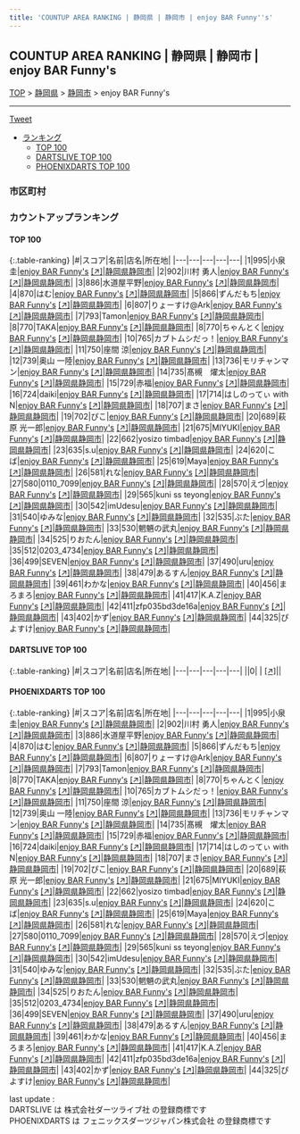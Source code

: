 ```yaml
---
title: 'COUNTUP AREA RANKING | 静岡県 | 静岡市 | enjoy BAR Funny''s'
---
```

## COUNTUP AREA RANKING | 静岡県 | 静岡市 | enjoy BAR Funny's

[TOP](/darts/rank/) > [静岡県](/darts/rank/静岡県/) > [静岡市](/darts/rank/静岡県/静岡市/) > enjoy BAR Funny's

___

<a href="https://twitter.com/share?ref_src=twsrc%5Etfw" data-text="COUNTUP AREA RANKING | 静岡県静岡市enjoy BAR Funny's" class="twitter-share-button" data-hashtags="DARTSLIVE,PHOENIXDARTS,darts,ダーツ" data-show-count="false">Tweet</a>

* [ランキング](#カウントアップランキング)
    * [TOP 100](#top-100)
    * [DARTSLIVE TOP 100](#dartslive-top-100)
    * [PHOENIXDARTS TOP 100](#phoenixdarts-top-100)

### 市区町村

<ul>

</ul>

### カウントアップランキング

#### TOP 100



{:.table-ranking}
|#|スコア|名前|店名|所在地|
|---|---|---|---|---|
|1|995|<span class="rank-name-pd"><span class="pro-icon-pd"></span>小泉 圭</span>|<a href="/darts/rank/shops/89381.html">enjoy BAR Funny's</a> <a href="https://vs.phoenixdarts.com/jp/shop/shopDetailInfo/s_89381?s_seq=89381">[↗]</a>|<a href="/darts/rank/静岡県/静岡市">静岡県静岡市</a>|
|2|902|<span class="rank-name-pd">川村 勇人</span>|<a href="/darts/rank/shops/89381.html">enjoy BAR Funny's</a> <a href="https://vs.phoenixdarts.com/jp/shop/shopDetailInfo/s_89381?s_seq=89381">[↗]</a>|<a href="/darts/rank/静岡県/静岡市">静岡県静岡市</a>|
|3|886|<span class="rank-name-pd">水道屋平野</span>|<a href="/darts/rank/shops/89381.html">enjoy BAR Funny's</a> <a href="https://vs.phoenixdarts.com/jp/shop/shopDetailInfo/s_89381?s_seq=89381">[↗]</a>|<a href="/darts/rank/静岡県/静岡市">静岡県静岡市</a>|
|4|870|<span class="rank-name-pd">はむ</span>|<a href="/darts/rank/shops/89381.html">enjoy BAR Funny's</a> <a href="https://vs.phoenixdarts.com/jp/shop/shopDetailInfo/s_89381?s_seq=89381">[↗]</a>|<a href="/darts/rank/静岡県/静岡市">静岡県静岡市</a>|
|5|866|<span class="rank-name-pd">ずんだもち</span>|<a href="/darts/rank/shops/89381.html">enjoy BAR Funny's</a> <a href="https://vs.phoenixdarts.com/jp/shop/shopDetailInfo/s_89381?s_seq=89381">[↗]</a>|<a href="/darts/rank/静岡県/静岡市">静岡県静岡市</a>|
|6|807|<span class="rank-name-pd">りょーすけ@Ark</span>|<a href="/darts/rank/shops/89381.html">enjoy BAR Funny's</a> <a href="https://vs.phoenixdarts.com/jp/shop/shopDetailInfo/s_89381?s_seq=89381">[↗]</a>|<a href="/darts/rank/静岡県/静岡市">静岡県静岡市</a>|
|7|793|<span class="rank-name-pd">Tamon</span>|<a href="/darts/rank/shops/89381.html">enjoy BAR Funny's</a> <a href="https://vs.phoenixdarts.com/jp/shop/shopDetailInfo/s_89381?s_seq=89381">[↗]</a>|<a href="/darts/rank/静岡県/静岡市">静岡県静岡市</a>|
|8|770|<span class="rank-name-pd">TAKA</span>|<a href="/darts/rank/shops/89381.html">enjoy BAR Funny's</a> <a href="https://vs.phoenixdarts.com/jp/shop/shopDetailInfo/s_89381?s_seq=89381">[↗]</a>|<a href="/darts/rank/静岡県/静岡市">静岡県静岡市</a>|
|8|770|<span class="rank-name-pd">ちゃんとく</span>|<a href="/darts/rank/shops/89381.html">enjoy BAR Funny's</a> <a href="https://vs.phoenixdarts.com/jp/shop/shopDetailInfo/s_89381?s_seq=89381">[↗]</a>|<a href="/darts/rank/静岡県/静岡市">静岡県静岡市</a>|
|10|765|<span class="rank-name-pd">カブトムシだっ！</span>|<a href="/darts/rank/shops/89381.html">enjoy BAR Funny's</a> <a href="https://vs.phoenixdarts.com/jp/shop/shopDetailInfo/s_89381?s_seq=89381">[↗]</a>|<a href="/darts/rank/静岡県/静岡市">静岡県静岡市</a>|
|11|750|<span class="rank-name-pd"><span class="pro-icon-pd"></span>座間 涼</span>|<a href="/darts/rank/shops/89381.html">enjoy BAR Funny's</a> <a href="https://vs.phoenixdarts.com/jp/shop/shopDetailInfo/s_89381?s_seq=89381">[↗]</a>|<a href="/darts/rank/静岡県/静岡市">静岡県静岡市</a>|
|12|739|<span class="rank-name-pd"><span class="pro-icon-pd"></span>奥山 一陸</span>|<a href="/darts/rank/shops/89381.html">enjoy BAR Funny's</a> <a href="https://vs.phoenixdarts.com/jp/shop/shopDetailInfo/s_89381?s_seq=89381">[↗]</a>|<a href="/darts/rank/静岡県/静岡市">静岡県静岡市</a>|
|13|736|<span class="rank-name-pd">モリチャンマン</span>|<a href="/darts/rank/shops/89381.html">enjoy BAR Funny's</a> <a href="https://vs.phoenixdarts.com/jp/shop/shopDetailInfo/s_89381?s_seq=89381">[↗]</a>|<a href="/darts/rank/静岡県/静岡市">静岡県静岡市</a>|
|14|735|<span class="rank-name-pd">髙槻　燿太</span>|<a href="/darts/rank/shops/89381.html">enjoy BAR Funny's</a> <a href="https://vs.phoenixdarts.com/jp/shop/shopDetailInfo/s_89381?s_seq=89381">[↗]</a>|<a href="/darts/rank/静岡県/静岡市">静岡県静岡市</a>|
|15|729|<span class="rank-name-pd">赤福</span>|<a href="/darts/rank/shops/89381.html">enjoy BAR Funny's</a> <a href="https://vs.phoenixdarts.com/jp/shop/shopDetailInfo/s_89381?s_seq=89381">[↗]</a>|<a href="/darts/rank/静岡県/静岡市">静岡県静岡市</a>|
|16|724|<span class="rank-name-pd">daiki</span>|<a href="/darts/rank/shops/89381.html">enjoy BAR Funny's</a> <a href="https://vs.phoenixdarts.com/jp/shop/shopDetailInfo/s_89381?s_seq=89381">[↗]</a>|<a href="/darts/rank/静岡県/静岡市">静岡県静岡市</a>|
|17|714|<span class="rank-name-pd">はしのってぃ with N</span>|<a href="/darts/rank/shops/89381.html">enjoy BAR Funny's</a> <a href="https://vs.phoenixdarts.com/jp/shop/shopDetailInfo/s_89381?s_seq=89381">[↗]</a>|<a href="/darts/rank/静岡県/静岡市">静岡県静岡市</a>|
|18|707|<span class="rank-name-pd">まさ</span>|<a href="/darts/rank/shops/89381.html">enjoy BAR Funny's</a> <a href="https://vs.phoenixdarts.com/jp/shop/shopDetailInfo/s_89381?s_seq=89381">[↗]</a>|<a href="/darts/rank/静岡県/静岡市">静岡県静岡市</a>|
|19|702|<span class="rank-name-pd">ぴこ</span>|<a href="/darts/rank/shops/89381.html">enjoy BAR Funny's</a> <a href="https://vs.phoenixdarts.com/jp/shop/shopDetailInfo/s_89381?s_seq=89381">[↗]</a>|<a href="/darts/rank/静岡県/静岡市">静岡県静岡市</a>|
|20|689|<span class="rank-name-pd"><span class="pro-icon-pd"></span>萩原 光一郎</span>|<a href="/darts/rank/shops/89381.html">enjoy BAR Funny's</a> <a href="https://vs.phoenixdarts.com/jp/shop/shopDetailInfo/s_89381?s_seq=89381">[↗]</a>|<a href="/darts/rank/静岡県/静岡市">静岡県静岡市</a>|
|21|675|<span class="rank-name-pd">MIYUKI</span>|<a href="/darts/rank/shops/89381.html">enjoy BAR Funny's</a> <a href="https://vs.phoenixdarts.com/jp/shop/shopDetailInfo/s_89381?s_seq=89381">[↗]</a>|<a href="/darts/rank/静岡県/静岡市">静岡県静岡市</a>|
|22|662|<span class="rank-name-pd">yosizo timbad</span>|<a href="/darts/rank/shops/89381.html">enjoy BAR Funny's</a> <a href="https://vs.phoenixdarts.com/jp/shop/shopDetailInfo/s_89381?s_seq=89381">[↗]</a>|<a href="/darts/rank/静岡県/静岡市">静岡県静岡市</a>|
|23|635|<span class="rank-name-pd">s.u</span>|<a href="/darts/rank/shops/89381.html">enjoy BAR Funny's</a> <a href="https://vs.phoenixdarts.com/jp/shop/shopDetailInfo/s_89381?s_seq=89381">[↗]</a>|<a href="/darts/rank/静岡県/静岡市">静岡県静岡市</a>|
|24|620|<span class="rank-name-pd">こば</span>|<a href="/darts/rank/shops/89381.html">enjoy BAR Funny's</a> <a href="https://vs.phoenixdarts.com/jp/shop/shopDetailInfo/s_89381?s_seq=89381">[↗]</a>|<a href="/darts/rank/静岡県/静岡市">静岡県静岡市</a>|
|25|619|<span class="rank-name-pd">Maya</span>|<a href="/darts/rank/shops/89381.html">enjoy BAR Funny's</a> <a href="https://vs.phoenixdarts.com/jp/shop/shopDetailInfo/s_89381?s_seq=89381">[↗]</a>|<a href="/darts/rank/静岡県/静岡市">静岡県静岡市</a>|
|26|581|<span class="rank-name-pd">れな</span>|<a href="/darts/rank/shops/89381.html">enjoy BAR Funny's</a> <a href="https://vs.phoenixdarts.com/jp/shop/shopDetailInfo/s_89381?s_seq=89381">[↗]</a>|<a href="/darts/rank/静岡県/静岡市">静岡県静岡市</a>|
|27|580|<span class="rank-name-pd">0110_7099</span>|<a href="/darts/rank/shops/89381.html">enjoy BAR Funny's</a> <a href="https://vs.phoenixdarts.com/jp/shop/shopDetailInfo/s_89381?s_seq=89381">[↗]</a>|<a href="/darts/rank/静岡県/静岡市">静岡県静岡市</a>|
|28|570|<span class="rank-name-pd">えづ</span>|<a href="/darts/rank/shops/89381.html">enjoy BAR Funny's</a> <a href="https://vs.phoenixdarts.com/jp/shop/shopDetailInfo/s_89381?s_seq=89381">[↗]</a>|<a href="/darts/rank/静岡県/静岡市">静岡県静岡市</a>|
|29|565|<span class="rank-name-pd">kuni ss teyong</span>|<a href="/darts/rank/shops/89381.html">enjoy BAR Funny's</a> <a href="https://vs.phoenixdarts.com/jp/shop/shopDetailInfo/s_89381?s_seq=89381">[↗]</a>|<a href="/darts/rank/静岡県/静岡市">静岡県静岡市</a>|
|30|542|<span class="rank-name-pd">imUdesu</span>|<a href="/darts/rank/shops/89381.html">enjoy BAR Funny's</a> <a href="https://vs.phoenixdarts.com/jp/shop/shopDetailInfo/s_89381?s_seq=89381">[↗]</a>|<a href="/darts/rank/静岡県/静岡市">静岡県静岡市</a>|
|31|540|<span class="rank-name-pd">ゆみな</span>|<a href="/darts/rank/shops/89381.html">enjoy BAR Funny's</a> <a href="https://vs.phoenixdarts.com/jp/shop/shopDetailInfo/s_89381?s_seq=89381">[↗]</a>|<a href="/darts/rank/静岡県/静岡市">静岡県静岡市</a>|
|32|535|<span class="rank-name-pd">ぶた</span>|<a href="/darts/rank/shops/89381.html">enjoy BAR Funny's</a> <a href="https://vs.phoenixdarts.com/jp/shop/shopDetailInfo/s_89381?s_seq=89381">[↗]</a>|<a href="/darts/rank/静岡県/静岡市">静岡県静岡市</a>|
|33|530|<span class="rank-name-pd">魍魎の武丸</span>|<a href="/darts/rank/shops/89381.html">enjoy BAR Funny's</a> <a href="https://vs.phoenixdarts.com/jp/shop/shopDetailInfo/s_89381?s_seq=89381">[↗]</a>|<a href="/darts/rank/静岡県/静岡市">静岡県静岡市</a>|
|34|525|<span class="rank-name-pd">りおたん</span>|<a href="/darts/rank/shops/89381.html">enjoy BAR Funny's</a> <a href="https://vs.phoenixdarts.com/jp/shop/shopDetailInfo/s_89381?s_seq=89381">[↗]</a>|<a href="/darts/rank/静岡県/静岡市">静岡県静岡市</a>|
|35|512|<span class="rank-name-pd">0203_4734</span>|<a href="/darts/rank/shops/89381.html">enjoy BAR Funny's</a> <a href="https://vs.phoenixdarts.com/jp/shop/shopDetailInfo/s_89381?s_seq=89381">[↗]</a>|<a href="/darts/rank/静岡県/静岡市">静岡県静岡市</a>|
|36|499|<span class="rank-name-pd">SEVEN</span>|<a href="/darts/rank/shops/89381.html">enjoy BAR Funny's</a> <a href="https://vs.phoenixdarts.com/jp/shop/shopDetailInfo/s_89381?s_seq=89381">[↗]</a>|<a href="/darts/rank/静岡県/静岡市">静岡県静岡市</a>|
|37|490|<span class="rank-name-pd">uru</span>|<a href="/darts/rank/shops/89381.html">enjoy BAR Funny's</a> <a href="https://vs.phoenixdarts.com/jp/shop/shopDetailInfo/s_89381?s_seq=89381">[↗]</a>|<a href="/darts/rank/静岡県/静岡市">静岡県静岡市</a>|
|38|479|<span class="rank-name-pd">あるすん</span>|<a href="/darts/rank/shops/89381.html">enjoy BAR Funny's</a> <a href="https://vs.phoenixdarts.com/jp/shop/shopDetailInfo/s_89381?s_seq=89381">[↗]</a>|<a href="/darts/rank/静岡県/静岡市">静岡県静岡市</a>|
|39|461|<span class="rank-name-pd">わかな</span>|<a href="/darts/rank/shops/89381.html">enjoy BAR Funny's</a> <a href="https://vs.phoenixdarts.com/jp/shop/shopDetailInfo/s_89381?s_seq=89381">[↗]</a>|<a href="/darts/rank/静岡県/静岡市">静岡県静岡市</a>|
|40|456|<span class="rank-name-pd">まろまろ</span>|<a href="/darts/rank/shops/89381.html">enjoy BAR Funny's</a> <a href="https://vs.phoenixdarts.com/jp/shop/shopDetailInfo/s_89381?s_seq=89381">[↗]</a>|<a href="/darts/rank/静岡県/静岡市">静岡県静岡市</a>|
|41|417|<span class="rank-name-pd">K.A.Z</span>|<a href="/darts/rank/shops/89381.html">enjoy BAR Funny's</a> <a href="https://vs.phoenixdarts.com/jp/shop/shopDetailInfo/s_89381?s_seq=89381">[↗]</a>|<a href="/darts/rank/静岡県/静岡市">静岡県静岡市</a>|
|42|411|<span class="rank-name-pd">zfp035bd3de16a</span>|<a href="/darts/rank/shops/89381.html">enjoy BAR Funny's</a> <a href="https://vs.phoenixdarts.com/jp/shop/shopDetailInfo/s_89381?s_seq=89381">[↗]</a>|<a href="/darts/rank/静岡県/静岡市">静岡県静岡市</a>|
|43|402|<span class="rank-name-pd">かず</span>|<a href="/darts/rank/shops/89381.html">enjoy BAR Funny's</a> <a href="https://vs.phoenixdarts.com/jp/shop/shopDetailInfo/s_89381?s_seq=89381">[↗]</a>|<a href="/darts/rank/静岡県/静岡市">静岡県静岡市</a>|
|44|325|<span class="rank-name-pd">ぴよすけ</span>|<a href="/darts/rank/shops/89381.html">enjoy BAR Funny's</a> <a href="https://vs.phoenixdarts.com/jp/shop/shopDetailInfo/s_89381?s_seq=89381">[↗]</a>|<a href="/darts/rank/静岡県/静岡市">静岡県静岡市</a>|


#### DARTSLIVE TOP 100



{:.table-ranking}
|#|スコア|名前|店名|所在地|
|---|---|---|---|---|
||0|<span class="rank-name-dl"> </span>|<a href="/darts/rank/shops/.html"></a> <a href="">[↗]</a>|<a href="/darts/rank//"></a>|


#### PHOENIXDARTS TOP 100



{:.table-ranking}
|#|スコア|名前|店名|所在地|
|---|---|---|---|---|
|1|995|<span class="rank-name-pd"><span class="pro-icon-pd"></span>小泉 圭</span>|<a href="/darts/rank/shops/89381.html">enjoy BAR Funny's</a> <a href="https://vs.phoenixdarts.com/jp/shop/shopDetailInfo/s_89381?s_seq=89381">[↗]</a>|<a href="/darts/rank/静岡県/静岡市">静岡県静岡市</a>|
|2|902|<span class="rank-name-pd">川村 勇人</span>|<a href="/darts/rank/shops/89381.html">enjoy BAR Funny's</a> <a href="https://vs.phoenixdarts.com/jp/shop/shopDetailInfo/s_89381?s_seq=89381">[↗]</a>|<a href="/darts/rank/静岡県/静岡市">静岡県静岡市</a>|
|3|886|<span class="rank-name-pd">水道屋平野</span>|<a href="/darts/rank/shops/89381.html">enjoy BAR Funny's</a> <a href="https://vs.phoenixdarts.com/jp/shop/shopDetailInfo/s_89381?s_seq=89381">[↗]</a>|<a href="/darts/rank/静岡県/静岡市">静岡県静岡市</a>|
|4|870|<span class="rank-name-pd">はむ</span>|<a href="/darts/rank/shops/89381.html">enjoy BAR Funny's</a> <a href="https://vs.phoenixdarts.com/jp/shop/shopDetailInfo/s_89381?s_seq=89381">[↗]</a>|<a href="/darts/rank/静岡県/静岡市">静岡県静岡市</a>|
|5|866|<span class="rank-name-pd">ずんだもち</span>|<a href="/darts/rank/shops/89381.html">enjoy BAR Funny's</a> <a href="https://vs.phoenixdarts.com/jp/shop/shopDetailInfo/s_89381?s_seq=89381">[↗]</a>|<a href="/darts/rank/静岡県/静岡市">静岡県静岡市</a>|
|6|807|<span class="rank-name-pd">りょーすけ@Ark</span>|<a href="/darts/rank/shops/89381.html">enjoy BAR Funny's</a> <a href="https://vs.phoenixdarts.com/jp/shop/shopDetailInfo/s_89381?s_seq=89381">[↗]</a>|<a href="/darts/rank/静岡県/静岡市">静岡県静岡市</a>|
|7|793|<span class="rank-name-pd">Tamon</span>|<a href="/darts/rank/shops/89381.html">enjoy BAR Funny's</a> <a href="https://vs.phoenixdarts.com/jp/shop/shopDetailInfo/s_89381?s_seq=89381">[↗]</a>|<a href="/darts/rank/静岡県/静岡市">静岡県静岡市</a>|
|8|770|<span class="rank-name-pd">TAKA</span>|<a href="/darts/rank/shops/89381.html">enjoy BAR Funny's</a> <a href="https://vs.phoenixdarts.com/jp/shop/shopDetailInfo/s_89381?s_seq=89381">[↗]</a>|<a href="/darts/rank/静岡県/静岡市">静岡県静岡市</a>|
|8|770|<span class="rank-name-pd">ちゃんとく</span>|<a href="/darts/rank/shops/89381.html">enjoy BAR Funny's</a> <a href="https://vs.phoenixdarts.com/jp/shop/shopDetailInfo/s_89381?s_seq=89381">[↗]</a>|<a href="/darts/rank/静岡県/静岡市">静岡県静岡市</a>|
|10|765|<span class="rank-name-pd">カブトムシだっ！</span>|<a href="/darts/rank/shops/89381.html">enjoy BAR Funny's</a> <a href="https://vs.phoenixdarts.com/jp/shop/shopDetailInfo/s_89381?s_seq=89381">[↗]</a>|<a href="/darts/rank/静岡県/静岡市">静岡県静岡市</a>|
|11|750|<span class="rank-name-pd"><span class="pro-icon-pd"></span>座間 涼</span>|<a href="/darts/rank/shops/89381.html">enjoy BAR Funny's</a> <a href="https://vs.phoenixdarts.com/jp/shop/shopDetailInfo/s_89381?s_seq=89381">[↗]</a>|<a href="/darts/rank/静岡県/静岡市">静岡県静岡市</a>|
|12|739|<span class="rank-name-pd"><span class="pro-icon-pd"></span>奥山 一陸</span>|<a href="/darts/rank/shops/89381.html">enjoy BAR Funny's</a> <a href="https://vs.phoenixdarts.com/jp/shop/shopDetailInfo/s_89381?s_seq=89381">[↗]</a>|<a href="/darts/rank/静岡県/静岡市">静岡県静岡市</a>|
|13|736|<span class="rank-name-pd">モリチャンマン</span>|<a href="/darts/rank/shops/89381.html">enjoy BAR Funny's</a> <a href="https://vs.phoenixdarts.com/jp/shop/shopDetailInfo/s_89381?s_seq=89381">[↗]</a>|<a href="/darts/rank/静岡県/静岡市">静岡県静岡市</a>|
|14|735|<span class="rank-name-pd">髙槻　燿太</span>|<a href="/darts/rank/shops/89381.html">enjoy BAR Funny's</a> <a href="https://vs.phoenixdarts.com/jp/shop/shopDetailInfo/s_89381?s_seq=89381">[↗]</a>|<a href="/darts/rank/静岡県/静岡市">静岡県静岡市</a>|
|15|729|<span class="rank-name-pd">赤福</span>|<a href="/darts/rank/shops/89381.html">enjoy BAR Funny's</a> <a href="https://vs.phoenixdarts.com/jp/shop/shopDetailInfo/s_89381?s_seq=89381">[↗]</a>|<a href="/darts/rank/静岡県/静岡市">静岡県静岡市</a>|
|16|724|<span class="rank-name-pd">daiki</span>|<a href="/darts/rank/shops/89381.html">enjoy BAR Funny's</a> <a href="https://vs.phoenixdarts.com/jp/shop/shopDetailInfo/s_89381?s_seq=89381">[↗]</a>|<a href="/darts/rank/静岡県/静岡市">静岡県静岡市</a>|
|17|714|<span class="rank-name-pd">はしのってぃ with N</span>|<a href="/darts/rank/shops/89381.html">enjoy BAR Funny's</a> <a href="https://vs.phoenixdarts.com/jp/shop/shopDetailInfo/s_89381?s_seq=89381">[↗]</a>|<a href="/darts/rank/静岡県/静岡市">静岡県静岡市</a>|
|18|707|<span class="rank-name-pd">まさ</span>|<a href="/darts/rank/shops/89381.html">enjoy BAR Funny's</a> <a href="https://vs.phoenixdarts.com/jp/shop/shopDetailInfo/s_89381?s_seq=89381">[↗]</a>|<a href="/darts/rank/静岡県/静岡市">静岡県静岡市</a>|
|19|702|<span class="rank-name-pd">ぴこ</span>|<a href="/darts/rank/shops/89381.html">enjoy BAR Funny's</a> <a href="https://vs.phoenixdarts.com/jp/shop/shopDetailInfo/s_89381?s_seq=89381">[↗]</a>|<a href="/darts/rank/静岡県/静岡市">静岡県静岡市</a>|
|20|689|<span class="rank-name-pd"><span class="pro-icon-pd"></span>萩原 光一郎</span>|<a href="/darts/rank/shops/89381.html">enjoy BAR Funny's</a> <a href="https://vs.phoenixdarts.com/jp/shop/shopDetailInfo/s_89381?s_seq=89381">[↗]</a>|<a href="/darts/rank/静岡県/静岡市">静岡県静岡市</a>|
|21|675|<span class="rank-name-pd">MIYUKI</span>|<a href="/darts/rank/shops/89381.html">enjoy BAR Funny's</a> <a href="https://vs.phoenixdarts.com/jp/shop/shopDetailInfo/s_89381?s_seq=89381">[↗]</a>|<a href="/darts/rank/静岡県/静岡市">静岡県静岡市</a>|
|22|662|<span class="rank-name-pd">yosizo timbad</span>|<a href="/darts/rank/shops/89381.html">enjoy BAR Funny's</a> <a href="https://vs.phoenixdarts.com/jp/shop/shopDetailInfo/s_89381?s_seq=89381">[↗]</a>|<a href="/darts/rank/静岡県/静岡市">静岡県静岡市</a>|
|23|635|<span class="rank-name-pd">s.u</span>|<a href="/darts/rank/shops/89381.html">enjoy BAR Funny's</a> <a href="https://vs.phoenixdarts.com/jp/shop/shopDetailInfo/s_89381?s_seq=89381">[↗]</a>|<a href="/darts/rank/静岡県/静岡市">静岡県静岡市</a>|
|24|620|<span class="rank-name-pd">こば</span>|<a href="/darts/rank/shops/89381.html">enjoy BAR Funny's</a> <a href="https://vs.phoenixdarts.com/jp/shop/shopDetailInfo/s_89381?s_seq=89381">[↗]</a>|<a href="/darts/rank/静岡県/静岡市">静岡県静岡市</a>|
|25|619|<span class="rank-name-pd">Maya</span>|<a href="/darts/rank/shops/89381.html">enjoy BAR Funny's</a> <a href="https://vs.phoenixdarts.com/jp/shop/shopDetailInfo/s_89381?s_seq=89381">[↗]</a>|<a href="/darts/rank/静岡県/静岡市">静岡県静岡市</a>|
|26|581|<span class="rank-name-pd">れな</span>|<a href="/darts/rank/shops/89381.html">enjoy BAR Funny's</a> <a href="https://vs.phoenixdarts.com/jp/shop/shopDetailInfo/s_89381?s_seq=89381">[↗]</a>|<a href="/darts/rank/静岡県/静岡市">静岡県静岡市</a>|
|27|580|<span class="rank-name-pd">0110_7099</span>|<a href="/darts/rank/shops/89381.html">enjoy BAR Funny's</a> <a href="https://vs.phoenixdarts.com/jp/shop/shopDetailInfo/s_89381?s_seq=89381">[↗]</a>|<a href="/darts/rank/静岡県/静岡市">静岡県静岡市</a>|
|28|570|<span class="rank-name-pd">えづ</span>|<a href="/darts/rank/shops/89381.html">enjoy BAR Funny's</a> <a href="https://vs.phoenixdarts.com/jp/shop/shopDetailInfo/s_89381?s_seq=89381">[↗]</a>|<a href="/darts/rank/静岡県/静岡市">静岡県静岡市</a>|
|29|565|<span class="rank-name-pd">kuni ss teyong</span>|<a href="/darts/rank/shops/89381.html">enjoy BAR Funny's</a> <a href="https://vs.phoenixdarts.com/jp/shop/shopDetailInfo/s_89381?s_seq=89381">[↗]</a>|<a href="/darts/rank/静岡県/静岡市">静岡県静岡市</a>|
|30|542|<span class="rank-name-pd">imUdesu</span>|<a href="/darts/rank/shops/89381.html">enjoy BAR Funny's</a> <a href="https://vs.phoenixdarts.com/jp/shop/shopDetailInfo/s_89381?s_seq=89381">[↗]</a>|<a href="/darts/rank/静岡県/静岡市">静岡県静岡市</a>|
|31|540|<span class="rank-name-pd">ゆみな</span>|<a href="/darts/rank/shops/89381.html">enjoy BAR Funny's</a> <a href="https://vs.phoenixdarts.com/jp/shop/shopDetailInfo/s_89381?s_seq=89381">[↗]</a>|<a href="/darts/rank/静岡県/静岡市">静岡県静岡市</a>|
|32|535|<span class="rank-name-pd">ぶた</span>|<a href="/darts/rank/shops/89381.html">enjoy BAR Funny's</a> <a href="https://vs.phoenixdarts.com/jp/shop/shopDetailInfo/s_89381?s_seq=89381">[↗]</a>|<a href="/darts/rank/静岡県/静岡市">静岡県静岡市</a>|
|33|530|<span class="rank-name-pd">魍魎の武丸</span>|<a href="/darts/rank/shops/89381.html">enjoy BAR Funny's</a> <a href="https://vs.phoenixdarts.com/jp/shop/shopDetailInfo/s_89381?s_seq=89381">[↗]</a>|<a href="/darts/rank/静岡県/静岡市">静岡県静岡市</a>|
|34|525|<span class="rank-name-pd">りおたん</span>|<a href="/darts/rank/shops/89381.html">enjoy BAR Funny's</a> <a href="https://vs.phoenixdarts.com/jp/shop/shopDetailInfo/s_89381?s_seq=89381">[↗]</a>|<a href="/darts/rank/静岡県/静岡市">静岡県静岡市</a>|
|35|512|<span class="rank-name-pd">0203_4734</span>|<a href="/darts/rank/shops/89381.html">enjoy BAR Funny's</a> <a href="https://vs.phoenixdarts.com/jp/shop/shopDetailInfo/s_89381?s_seq=89381">[↗]</a>|<a href="/darts/rank/静岡県/静岡市">静岡県静岡市</a>|
|36|499|<span class="rank-name-pd">SEVEN</span>|<a href="/darts/rank/shops/89381.html">enjoy BAR Funny's</a> <a href="https://vs.phoenixdarts.com/jp/shop/shopDetailInfo/s_89381?s_seq=89381">[↗]</a>|<a href="/darts/rank/静岡県/静岡市">静岡県静岡市</a>|
|37|490|<span class="rank-name-pd">uru</span>|<a href="/darts/rank/shops/89381.html">enjoy BAR Funny's</a> <a href="https://vs.phoenixdarts.com/jp/shop/shopDetailInfo/s_89381?s_seq=89381">[↗]</a>|<a href="/darts/rank/静岡県/静岡市">静岡県静岡市</a>|
|38|479|<span class="rank-name-pd">あるすん</span>|<a href="/darts/rank/shops/89381.html">enjoy BAR Funny's</a> <a href="https://vs.phoenixdarts.com/jp/shop/shopDetailInfo/s_89381?s_seq=89381">[↗]</a>|<a href="/darts/rank/静岡県/静岡市">静岡県静岡市</a>|
|39|461|<span class="rank-name-pd">わかな</span>|<a href="/darts/rank/shops/89381.html">enjoy BAR Funny's</a> <a href="https://vs.phoenixdarts.com/jp/shop/shopDetailInfo/s_89381?s_seq=89381">[↗]</a>|<a href="/darts/rank/静岡県/静岡市">静岡県静岡市</a>|
|40|456|<span class="rank-name-pd">まろまろ</span>|<a href="/darts/rank/shops/89381.html">enjoy BAR Funny's</a> <a href="https://vs.phoenixdarts.com/jp/shop/shopDetailInfo/s_89381?s_seq=89381">[↗]</a>|<a href="/darts/rank/静岡県/静岡市">静岡県静岡市</a>|
|41|417|<span class="rank-name-pd">K.A.Z</span>|<a href="/darts/rank/shops/89381.html">enjoy BAR Funny's</a> <a href="https://vs.phoenixdarts.com/jp/shop/shopDetailInfo/s_89381?s_seq=89381">[↗]</a>|<a href="/darts/rank/静岡県/静岡市">静岡県静岡市</a>|
|42|411|<span class="rank-name-pd">zfp035bd3de16a</span>|<a href="/darts/rank/shops/89381.html">enjoy BAR Funny's</a> <a href="https://vs.phoenixdarts.com/jp/shop/shopDetailInfo/s_89381?s_seq=89381">[↗]</a>|<a href="/darts/rank/静岡県/静岡市">静岡県静岡市</a>|
|43|402|<span class="rank-name-pd">かず</span>|<a href="/darts/rank/shops/89381.html">enjoy BAR Funny's</a> <a href="https://vs.phoenixdarts.com/jp/shop/shopDetailInfo/s_89381?s_seq=89381">[↗]</a>|<a href="/darts/rank/静岡県/静岡市">静岡県静岡市</a>|
|44|325|<span class="rank-name-pd">ぴよすけ</span>|<a href="/darts/rank/shops/89381.html">enjoy BAR Funny's</a> <a href="https://vs.phoenixdarts.com/jp/shop/shopDetailInfo/s_89381?s_seq=89381">[↗]</a>|<a href="/darts/rank/静岡県/静岡市">静岡県静岡市</a>|


<div class="footer border-top border-gray-light mt-5 pt-3 text-right text-gray">
    last update : <span style="font-weight: italic" id="foot_last_modified"></span><br />
    DARTSLIVE は 株式会社ダーツライブ社 の登録商標です<br />
    PHOENIXDARTS は フェニックスダーツジャパン株式会社 の登録商標です<br />
</div>

<script src="https://cdnjs.cloudflare.com/ajax/libs/jquery.tablesorter/2.31.3/js/jquery.tablesorter.min.js" integrity="sha512-qzgd5cYSZcosqpzpn7zF2ZId8f/8CHmFKZ8j7mU4OUXTNRd5g+ZHBPsgKEwoqxCtdQvExE5LprwwPAgoicguNg==" crossorigin="anonymous" referrerpolicy="no-referrer"></script>
<link rel="stylesheet" href="https://cdnjs.cloudflare.com/ajax/libs/jquery.tablesorter/2.31.3/css/theme.default.min.css" integrity="sha512-wghhOJkjQX0Lh3NSWvNKeZ0ZpNn+SPVXX1Qyc9OCaogADktxrBiBdKGDoqVUOyhStvMBmJQ8ZdMHiR3wuEq8+w==" crossorigin="anonymous" referrerpolicy="no-referrer" />
<script>
$(function() {
    $(".table-ranking").tablesorter({sortList:[[0, 0]]});
    $("#foot_last_modified").text(formatDate(new Date(document.lastModified), 'yyyy-MM-dd HH:mm:ss'));
});
</script>

<script async src="https://platform.twitter.com/widgets.js" charset="utf-8"></script>